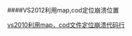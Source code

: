 ####VS2012利用map,cod定位崩溃位置

[vs2010利用map，cod文件定位崩溃代码行](http://blog.csdn.net/gwzz1228/article/details/9045853)